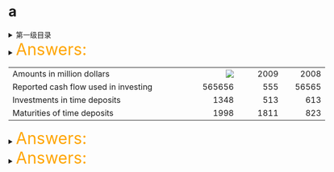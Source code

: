 # a


<details>
    <summary >第一级目录</summary>
    <p>HTML5 details元素详解</p>
    <details>
        <summary>第二级目录</summary>
        <p>关于HTML5 Summary元素的介绍</p>
    </details>
</details>             






<div STYLE="page-break-after: always;"></div>

<details>
<summary><font size = 6 font color=orange>Answers:</font></summary>


</details>

<table border="0" cellpadding="0" cellspacing="0" width="628" style="border-collapse:
 collapse;table-layout:fixed;width:471pt">
 <colgroup><col width="374" style="mso-width-source:userset;mso-width-alt:11968;width:281pt">
 <col width="103" style="mso-width-source:userset;mso-width-alt:3296;width:77pt">
 <col width="79" style="mso-width-source:userset;mso-width-alt:2528;width:59pt">
 <col width="72" style="width:54pt">
 </colgroup><tbody><tr height="19" style="height:14.25pt">
  <td height="19" width="374"
  a
   style="height:14.25pt;width:281pt">Amounts in million
  dollars</td>
  <td align="right" width="103" style="width:77pt"><img src="D:\ProgramData\papers\docs\实用工具\快捷键\figures\delete_code_block-3.png"></td>
  <td align="right" width="79" style="width:59pt">2009</td>
  <td align="right" width="72" style="width:54pt">2008</td>
 </tr>
 <tr height="19" style="height:14.25pt">
  <td height="19" style="height:14.25pt">Reported cash flow used in investing</td>
  <td align="right">565656</td>
  <td align="right">555</td>
  <td align="right">56565</td>
 </tr>
 </tr>
 <tr height="19" style="height:14.25pt">
  <td height="19" style="height:14.25pt">Investments in time deposits</td>
  <td align="right">1348</td>
  <td align="right">513</td>
  <td align="right">613</td>
 </tr>
 <tr height="19" style="height:14.25pt">
  <td height="19" style="height:14.25pt">Maturities of time deposits</td>
  <td align="right">1998</td>
  <td align="right">1811</td>
  <td align="right">823</td>
 </tr>
 <!--[if supportMisalignedColumns]-->
 <tr height="0" style="display:none">
  <td width="374" style="width:281pt"></td>
  <td width="103" style="width:77pt"></td>
  <td width="79" style="width:59pt"></td>
  <td width="72" style="width:54pt"></td>
 </tr>
 <!--[endif]-->
</tbody></table>

<details>
<summary><font size = 6 font color=orange>Answers:</font></summary>

<table border="0" cellpadding="0" cellspacing="0" width="603" style="border-collapse:
 collapse;table-layout:fixed;width:453pt">
 <colgroup><col width="230" style="mso-width-source:userset;mso-width-alt:7360;width:173pt">
 <col width="89" style="mso-width-source:userset;mso-width-alt:2848;width:67pt">
 <col width="212" style="mso-width-source:userset;mso-width-alt:6784;width:159pt">
 <col width="72" style="width:54pt">
 </colgroup><tbody><tr height="19" style="height:14.25pt">
  <td colspan="4" height="19" class="xl68" width="603" style="height:14.25pt;
  width:453pt">Balance Sheet</td>
 </tr>
 <tr height="19" style="height:14.25pt">
  <td height="19" style="height:14.25pt">Assets</td>
  <td></td>
  <td>Liabilities and Equity</td>
  <td></td>
 </tr>
 <tr height="19" style="height:14.25pt">
  <td height="19" style="height:14.25pt">Operating cash</td>
  <td class="xl65" style="background:yellow;mso-pattern:black none">$23 </td>
  <td>Accounts payable</td>
  <td class="xl65" style="background:white;mso-pattern:black none">$1,245 </td>
 </tr>
 <tr height="19" style="height:14.25pt">
  <td height="19" style="height:14.25pt">Cash equivalents</td>
  <td class="xl67" style="background:yellow;mso-pattern:black none">435</td>
  <td>Accrued expenses</td>
  <td class="xl66" style="background:white;mso-pattern:black none">1,549</td>
 </tr>
 <tr height="19" style="height:14.25pt">
  <td height="19" style="height:14.25pt">Accounts receivable</td>
  <td class="xl66" style="background:yellow;mso-pattern:black none">1,827</td>
  <td>Deferred tax liability</td>
  <td class="xl67" style="background:white;mso-pattern:black none">712</td>
 </tr>
 <tr height="19" style="height:14.25pt">
  <td height="19" style="height:14.25pt">Inventory</td>
  <td class="xl66" style="background:yellow;mso-pattern:black none">2,876</td>
  <td>Long-term debt</td>
  <td class="xl66" style="background:white;mso-pattern:black none">3,678</td>
 </tr>
 <tr height="19" style="height:14.25pt">
  <td height="19" style="height:14.25pt">Property, plant, and equipment</td>
  <td class="xl66" style="background:yellow;mso-pattern:black none">3,567</td>
  <td>Preferred stock</td>
  <td class="xl67" style="background:white;mso-pattern:black none">432</td>
 </tr>
 <tr height="19" style="height:14.25pt">
  <td height="19" style="height:14.25pt"></td>
  <td class="xl67" style="background:yellow;mso-pattern:black none">1</td>
  <td>Common equity</td>
  <td class="xl67" style="background:white;mso-pattern:black none">1, 112</td>
 </tr>
 <tr height="19" style="height:14.25pt">
  <td height="19" style="height:14.25pt">Total assets</td>
  <td class="xl65" style="background:yellow;mso-pattern:black none">$8,728 </td>
  <td>Liabilities and equity</td>
  <td class="xl65" style="background:white;mso-pattern:black none">$8,728 </td>
 </tr>
 <!--[if supportMisalignedColumns]-->
 <tr height="0" style="display:none">
  <td width="230" style="width:173pt"></td>
  <td width="89" style="width:67pt"></td>
  <td width="212" style="width:159pt"></td>
  <td width="72" style="width:54pt"></td>
 </tr>
 <!--[endif]-->
</tbody></table>
</details>

<details>
<summary><font size = 6 font color=orange>Answers:</font></summary>

<table border="0" cellpadding="0" cellspacing="0" width="603" style="border-collapse:
 collapse;table-layout:fixed;width:453pt">
 <colgroup><col width="230" style="mso-width-source:userset;mso-width-alt:7360;width:173pt">
 <col width="89" style="mso-width-source:userset;mso-width-alt:2848;width:67pt">
 <col width="212" style="mso-width-source:userset;mso-width-alt:6784;width:159pt">
 <col width="72" style="width:54pt">
 </colgroup><tbody><tr height="19" style="height:14.25pt">
  <td colspan="4" height="19" class="xl68" width="603" style="height:14.25pt;
  width:453pt">Balance Sheet</td>
 </tr>
 <tr height="19" style="height:14.25pt">
  <td height="19" style="height:14.25pt">Assets</td>
  <td></td>
  <td style="background:#F3F3EF;mso-pattern:black none">Liabilities and Equity</td>
  <td></td>
 </tr>
 <tr height="19" style="height:14.25pt">
  <td height="19" style="height:14.25pt">Operating cash</td>
  <td class="xl65" style="background:yellow;mso-pattern:black none">$23 </td>
  <td style="background:#F3F3EF;mso-pattern:black none">Accounts payable</td>
  <td class="xl65" style="background:white;mso-pattern:black none">$1,245 </td>
 </tr>
 <tr height="19" style="height:14.25pt">
  <td height="19" style="height:14.25pt">Cash equivalents</td>
  <td class="xl67" style="background:yellow;mso-pattern:black none">435</td>
  <td style="background:#F3F3EF;mso-pattern:black none">Accrued expenses</td>
  <td class="xl66" style="background:white;mso-pattern:black none">1,549</td>
 </tr>
 <tr height="19" style="height:14.25pt">
  <td height="19" style="height:14.25pt">Accounts receivable</td>
  <td class="xl66" style="background:yellow;mso-pattern:black none">1,827</td>
  <td style="background:#F3F3EF;mso-pattern:black none">Deferred tax liability</td>
  <td class="xl67" style="background:white;mso-pattern:black none">712</td>
 </tr>
 <tr height="19" style="height:14.25pt">
  <td height="19" style="height:14.25pt">Inventory</td>
  <td class="xl66" style="background:yellow;mso-pattern:black none">2,876</td>
  <td style="background:#F3F3EF;mso-pattern:black none">Long-term debt</td>
  <td class="xl66" style="background:white;mso-pattern:black none">3,678</td>
 </tr>
 <tr height="19" style="height:14.25pt">
  <td height="19" style="height:14.25pt">Property, plant, and equipment</td>
  <td class="xl66" style="background:yellow;mso-pattern:black none">3,567</td>
  <td style="background:#F3F3EF;mso-pattern:black none">Preferred stock</td>
  <td class="xl67" style="background:white;mso-pattern:black none">432</td>
 </tr>
 <tr height="19" style="height:14.25pt">
  <td height="19" style="height:14.25pt"></td>
  <td class="xl67" style="background:yellow;mso-pattern:black none">1</td>
  <td style="background:#F3F3EF;mso-pattern:black none">Common equity</td>
  <td class="xl67">1, 112</td>
 </tr>
 <tr height="19" style="height:14.25pt">
  <td height="19" style="height:14.25pt">Total assets</td>
  <td class="xl65" style="background:yellow;mso-pattern:black none">$8,728 </td>
  <td style="background:#F3F3EF;mso-pattern:black none">Liabilities and equity</td>
  <td class="xl65" style="background:white;mso-pattern:black none">$8,728 </td>
 </tr>
 <!--[if supportMisalignedColumns]-->
 <tr height="0" style="display:none">
  <td width="230" style="width:173pt"></td>
  <td width="89" style="width:67pt"></td>
  <td width="212" style="width:159pt"></td>
  <td width="72" style="width:54pt"></td>
 </tr>
 <!--[endif]-->
</tbody></table>
</details>
